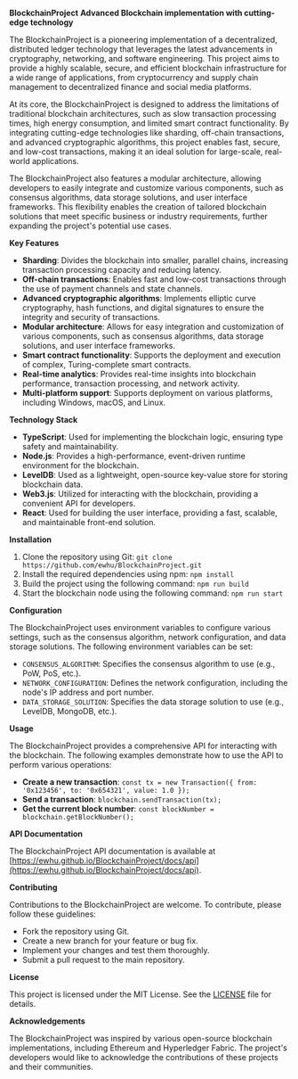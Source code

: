**BlockchainProject**
**Advanced Blockchain implementation with cutting-edge technology**

The BlockchainProject is a pioneering implementation of a decentralized, distributed ledger technology that leverages the latest advancements in cryptography, networking, and software engineering. This project aims to provide a highly scalable, secure, and efficient blockchain infrastructure for a wide range of applications, from cryptocurrency and supply chain management to decentralized finance and social media platforms.

At its core, the BlockchainProject is designed to address the limitations of traditional blockchain architectures, such as slow transaction processing times, high energy consumption, and limited smart contract functionality. By integrating cutting-edge technologies like sharding, off-chain transactions, and advanced cryptographic algorithms, this project enables fast, secure, and low-cost transactions, making it an ideal solution for large-scale, real-world applications.

The BlockchainProject also features a modular architecture, allowing developers to easily integrate and customize various components, such as consensus algorithms, data storage solutions, and user interface frameworks. This flexibility enables the creation of tailored blockchain solutions that meet specific business or industry requirements, further expanding the project's potential use cases.

**Key Features**

* **Sharding**: Divides the blockchain into smaller, parallel chains, increasing transaction processing capacity and reducing latency.
* **Off-chain transactions**: Enables fast and low-cost transactions through the use of payment channels and state channels.
* **Advanced cryptographic algorithms**: Implements elliptic curve cryptography, hash functions, and digital signatures to ensure the integrity and security of transactions.
* **Modular architecture**: Allows for easy integration and customization of various components, such as consensus algorithms, data storage solutions, and user interface frameworks.
* **Smart contract functionality**: Supports the deployment and execution of complex, Turing-complete smart contracts.
* **Real-time analytics**: Provides real-time insights into blockchain performance, transaction processing, and network activity.
* **Multi-platform support**: Supports deployment on various platforms, including Windows, macOS, and Linux.

**Technology Stack**

* **TypeScript**: Used for implementing the blockchain logic, ensuring type safety and maintainability.
* **Node.js**: Provides a high-performance, event-driven runtime environment for the blockchain.
* **LevelDB**: Used as a lightweight, open-source key-value store for storing blockchain data.
* **Web3.js**: Utilized for interacting with the blockchain, providing a convenient API for developers.
* **React**: Used for building the user interface, providing a fast, scalable, and maintainable front-end solution.

**Installation**

1. Clone the repository using Git: `git clone https://github.com/ewhu/BlockchainProject.git`
2. Install the required dependencies using npm: `npm install`
3. Build the project using the following command: `npm run build`
4. Start the blockchain node using the following command: `npm run start`

**Configuration**

The BlockchainProject uses environment variables to configure various settings, such as the consensus algorithm, network configuration, and data storage solutions. The following environment variables can be set:

* `CONSENSUS_ALGORITHM`: Specifies the consensus algorithm to use (e.g., PoW, PoS, etc.).
* `NETWORK_CONFIGURATION`: Defines the network configuration, including the node's IP address and port number.
* `DATA_STORAGE_SOLUTION`: Specifies the data storage solution to use (e.g., LevelDB, MongoDB, etc.).

**Usage**

The BlockchainProject provides a comprehensive API for interacting with the blockchain. The following examples demonstrate how to use the API to perform various operations:

* **Create a new transaction**: `const tx = new Transaction({ from: '0x123456', to: '0x654321', value: 1.0 });`
* **Send a transaction**: `blockchain.sendTransaction(tx);`
* **Get the current block number**: `const blockNumber = blockchain.getBlockNumber();`

**API Documentation**

The BlockchainProject API documentation is available at [https://ewhu.github.io/BlockchainProject/docs/api](https://ewhu.github.io/BlockchainProject/docs/api).

**Contributing**

Contributions to the BlockchainProject are welcome. To contribute, please follow these guidelines:

* Fork the repository using Git.
* Create a new branch for your feature or bug fix.
* Implement your changes and test them thoroughly.
* Submit a pull request to the main repository.

**License**

This project is licensed under the MIT License. See the [LICENSE](https://github.com/ewhu/BlockchainProject/blob/main/LICENSE) file for details.

**Acknowledgements**

The BlockchainProject was inspired by various open-source blockchain implementations, including Ethereum and Hyperledger Fabric. The project's developers would like to acknowledge the contributions of these projects and their communities.